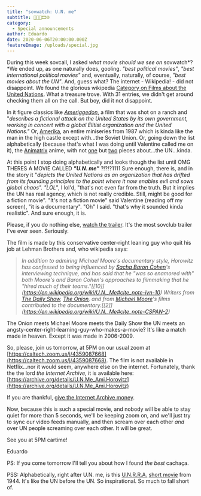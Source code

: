 ```yaml
---
title: "sovwatch: U.N. me"
subtitle: 🎥🇺🇳🎞️🌐
category:
  - Special announcements
author: Eduardo
date: 2020-06-06T20:00:00.000Z
featureImage: /uploads/special.jpg
---
```

During this week sovcall, I asked *what movie should we see on* sovwatch*?*We ended up, as one naturally does, gooling. *"best political movies"*, *"best international political movies"* and, eventually, naturally, of course, *"best movies about the UN"*. And, guess what? The internet - Wikipedia! - did not disappoint. We found the glorious wikipedia [Category on Films about the United Nations](https://en.wikipedia.org/wiki/Category:Films_about_the_United_Nations). What a treasure trove. With 31 entries, we didn't get around checking them all on the call. But boy, did it not disappoint.



In it figure classics like *[Ameriggedon](https://www.youtube.com/watch?v=eCoJ7GvOHL8)*, a film that was shot on a ranch and "*describes a fictional attack on the United States by its own government, working in concert with a global Elitist organization and the United Nations."* Or, [Amerika](https://www.youtube.com/watch?v=0CKD4ccc62s), an entire miniseries from 1987 which is kinda like the man in the high castle except with...the Soviet Union. Or, going down the list alphabetically (because that's what I was doing until Valentine called me on it), the [Animatrix](https://en.wikipedia.org/wiki/The_Animatrix) anime, with not [one](https://www.youtube.com/watch?v=L0K6Cb1ZoG4) but [two](https://www.youtube.com/watch?v=jNiO2sTe2wo) pieces about...the UN...kinda.



At this point I stop doing alphabetically and looks though the list until OMG THERES A MOVIE CALLED ***"U.N. me"*** ?!?!?1111 Sure enough, there is, and in the story it "*depicts the United Nations as an organization that has drifted from its founding principles to the point where it now enables evil and sows global chaos". "LOL"*, I lol'd, "that's not even far from the truth. But it implies the UN has real agency, which is not really credible. Still, might be good for a fiction movie". "It's not a fiction movie" said Valentine (reading off my screen), "it is a documentary". "Oh" I said. "that's why it sounded kinda realistic". And sure enough, it is.



Please, if you do nothing else, [watch the trailer](https://www.youtube.com/watch?v=FIzDt5NPYfI). It's the most sovclub trailer I've ever seen. Seriously.



The film is made by this conservative center-right leaning guy who quit his job at Lehman Brothers and, who wikipedia says:

> *In addition to admiring Michael Moore's documentary style, Horowitz has confessed to being influenced by [Sacha Baron Cohen](https://en.wikipedia.org/wiki/Sacha_Baron_Cohen "Sacha Baron Cohen")'s interviewing technique, and has said that he "was so enamored with" both Moore's and Baron Cohen's approaches to filmmaking that he "hired much of their teams."[\[10]](https://en.wikipedia.org/wiki/U.N._Me#cite_note-ivn-10) Writers from [The Daily Show](https://en.wikipedia.org/wiki/The_Daily_Show "The Daily Show"), [The Onion](https://en.wikipedia.org/wiki/The_Onion "The Onion"), and from [Michael Moore](https://en.wikipedia.org/wiki/Michael_Moore "Michael Moore")'s films contributed to the documentary.[\[2]](https://en.wikipedia.org/wiki/U.N._Me#cite_note-CSPAN-2)*



The Onion meets Michael Moore meets the Daily Show the UN meets an angsty-center-right-learning-​guy-who-makes-a-movie? It's like a match made in heaven. Except it was made in 2006-2009.



So, please, join us tomorrow, at 5PM on our usual zoom at [https://caltech.zoom.us/j/​4359087668](https://caltech.zoom.us/j/4359087668). The film is not available in Netflix...nor it would seem, anywhere else on the internet. Fortunately, thank the the lord *the Internet Archive,* it is available here: [https://archive.org/details/U.​N.Me_Ami.Horovitz](https://archive.org/details/U.N.Me_Ami.Horovitz)



If you are thankful, [give the Internet Archive money](https://archive.org/donate/).



Now, because this is such a special movie, and nobody will be able to stay quiet for more than 5 seconds, we'll be keeping zoom on, and we'll just try to sync our video feeds manually, and then scream over each other *and* over UN people screaming over each other. It will be great.

See you at 5PM cartime!



Eduardo



PS: If you come tomorrow I'll tell you about how I found *the best* cachaça.



PSS: Alphabetically, right after U.N. me, is this [U.N.R.R.A.](http://u.n.r.r.a/) [short movie](https://media.dlib.indiana.edu/media_objects/jh343s46b) from 1944. It's like the UN before the UN. So inspirational. So much to fall short of.
